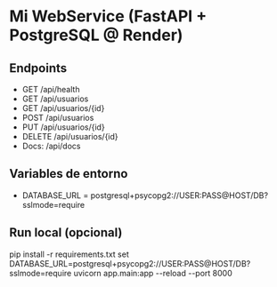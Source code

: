 # Mi WebService (FastAPI + PostgreSQL @ Render)

## Endpoints
- GET  /api/health
- GET  /api/usuarios
- GET  /api/usuarios/{id}
- POST /api/usuarios
- PUT  /api/usuarios/{id}
- DELETE /api/usuarios/{id}
- Docs: /api/docs

## Variables de entorno
- DATABASE_URL = postgresql+psycopg2://USER:PASS@HOST/DB?sslmode=require

## Run local (opcional)
pip install -r requirements.txt
set DATABASE_URL=postgresql+psycopg2://USER:PASS@HOST/DB?sslmode=require
uvicorn app.main:app --reload --port 8000

